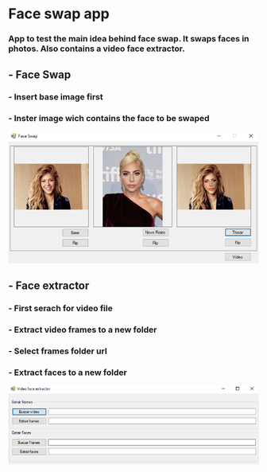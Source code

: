 # Face swap app

### App to test the main idea behind face swap. It swaps faces in photos. Also contains a video face extractor.

## - Face Swap
### - Insert base image first
### - Inster image wich contains the face to be swaped

![alt text](https://github.com/marcelopgama/Face-Swap/blob/master/Captura%20de%20Tela%20(2).png)

## - Face extractor
### - First serach for video file
### - Extract video frames to a new folder
### - Select frames folder url
### - Extract faces to a new folder

![alt text](https://github.com/marcelopgama/Face-Swap/blob/master/Captura%20de%20Tela%20(3).png)




